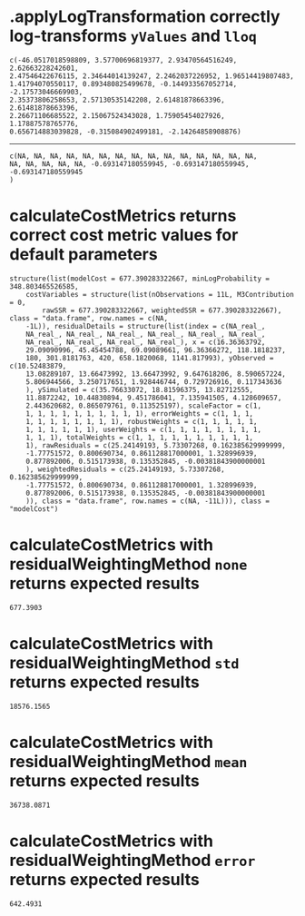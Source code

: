 # .applyLogTransformation correctly log-transforms `yValues` and `lloq`

    c(-46.0517018598809, 3.57700696819377, 2.93470564516249, 2.62663228242601, 
    2.47546422676115, 2.34644014139247, 2.2462037226952, 1.96514419807483, 
    1.41794070550117, 0.893480825499678, -0.144933567052714, -2.17573046669903, 
    2.35373806258653, 2.57130535142208, 2.61481878663396, 2.61481878663396, 
    2.26671106685522, 2.15067524343028, 1.75905454027926, 1.17887578765776, 
    0.656714883039828, -0.315084902499181, -2.14264858908876)

---

    c(NA, NA, NA, NA, NA, NA, NA, NA, NA, NA, NA, NA, NA, NA, NA, 
    NA, NA, NA, NA, NA, -0.693147180559945, -0.693147180559945, -0.693147180559945
    )

# calculateCostMetrics returns correct cost metric values for default parameters

    structure(list(modelCost = 677.390283322667, minLogProbability = 348.803465526585, 
        costVariables = structure(list(nObservations = 11L, M3Contribution = 0, 
            rawSSR = 677.390283322667, weightedSSR = 677.390283322667), class = "data.frame", row.names = c(NA, 
        -1L)), residualDetails = structure(list(index = c(NA_real_, 
        NA_real_, NA_real_, NA_real_, NA_real_, NA_real_, NA_real_, 
        NA_real_, NA_real_, NA_real_, NA_real_), x = c(16.36363792, 
        29.09090996, 45.45454788, 69.09089661, 96.36366272, 118.1818237, 
        180, 301.8181763, 420, 658.1820068, 1141.817993), yObserved = c(10.52483879, 
        13.08289107, 13.66473992, 13.66473992, 9.647618206, 8.590657224, 
        5.806944566, 3.250717651, 1.928446744, 0.729726916, 0.117343636
        ), ySimulated = c(35.76633072, 18.81596375, 13.82712555, 
        11.8872242, 10.44830894, 9.451786041, 7.135941505, 4.128609657, 
        2.443620682, 0.865079761, 0.113525197), scaleFactor = c(1, 
        1, 1, 1, 1, 1, 1, 1, 1, 1, 1), errorWeights = c(1, 1, 1, 
        1, 1, 1, 1, 1, 1, 1, 1), robustWeights = c(1, 1, 1, 1, 1, 
        1, 1, 1, 1, 1, 1), userWeights = c(1, 1, 1, 1, 1, 1, 1, 1, 
        1, 1, 1), totalWeights = c(1, 1, 1, 1, 1, 1, 1, 1, 1, 1, 
        1), rawResiduals = c(25.24149193, 5.73307268, 0.162385629999999, 
        -1.77751572, 0.800690734, 0.861128817000001, 1.328996939, 
        0.877892006, 0.515173938, 0.135352845, -0.00381843900000001
        ), weightedResiduals = c(25.24149193, 5.73307268, 0.162385629999999, 
        -1.77751572, 0.800690734, 0.861128817000001, 1.328996939, 
        0.877892006, 0.515173938, 0.135352845, -0.00381843900000001
        )), class = "data.frame", row.names = c(NA, -11L))), class = "modelCost")

# calculateCostMetrics with residualWeightingMethod `none` returns expected results

    677.3903

# calculateCostMetrics with residualWeightingMethod `std` returns expected results

    18576.1565

# calculateCostMetrics with residualWeightingMethod `mean` returns expected results

    36738.0871

# calculateCostMetrics with residualWeightingMethod `error` returns expected results

    642.4931

